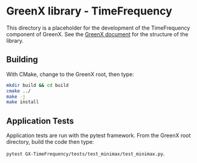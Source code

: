 # GreenX library - TimeFrequency

This directory is a placeholder for the development of the TimeFrequency component of GreenX.
See the [GreenX document](Documents/Green-X.md) for the structure of the library.

## Building

With CMake, change to the GreenX root, then type:

```bash
mkdir build && cd build
cmake ../
make -j 
make install 
```

## Application Tests

Application tests are run with the pytest framework. From the GreenX root directory, build the
code then type:

`pytest GX-TimeFrequency/tests/test_minimax/test_minimax.py`.
